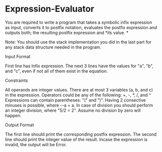 # Expression-Evaluator
You are required to write a program that takes a symbolic infix expression as input, converts it to postfix notation, evaluates the postfix expression and outputs both; the resulting postfix expression and *its value. *

Note: You should use the stack implementation you did in the last part for any stack data structure needed in the program.

Input Format

First line has Infix expression.
The next 3 lines have the values for "a", "b", and "c", even if not all of them exist in the equation.

Constraints

All operands are integer values.
There are at most 3 variables (a, b, and c) in the expression.
Operators could be any of the following: +, -, *, /, and ^
Expressions can contain parentheses: "(" and ")".
Having 2 consective minuses is possible, where --a = a.
In case of division you should perform an integer division, where "5/2 = 2".
Assume no division by zero will happen.

Output Format

The first line should print the corresponding postfix expression.
The second line should print the integer value of the result.
Incase the expression is invalid, the output will be Error.
